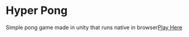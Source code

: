 # Hyper Pong
Simple pong game made in unity that runs native in browser[Play Here](https://th3-rocha.github.io/HyperPong-WebGame/)
